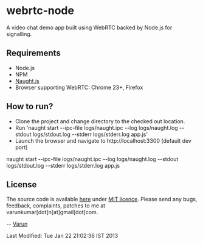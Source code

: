 webrtc-node
===========

A video chat demo app built using WebRTC backed by Node.js for signalling. 

Requirements
-------------
- Node.js 
- NPM
- [Naught.js](https://github.com/indabamusic/naught)
- Browser supporting WebRTC: Chrome 23+, Firefox

How to run?
-----------
- Clone the project and change directory to the checked out location.
- Run 'naught start --ipc-file logs/naught.ipc --log logs/naught.log --stdout logs/stdout.log --stderr logs/stderr.log app.js'
- Launch the browser and navigate to http://localhost:3300 (default dev port)

naught start --ipc-file logs/naught.ipc --log logs/naught.log --stdout logs/stdout.log --stderr logs/stderr.log app.js    

License
-------
The source code is available [here](https://github.com/varunkumar/webrtc-node) under [MIT licence](http://varunkumar.mit-license.org/). Please send any bugs, feedback, complaints, patches to me at varunkumar[dot]n[at]gmail[dot]com.

-- [Varun](http://www.varunkumar.me)

Last Modified: Tue Jan 22 21:02:36 IST 2013